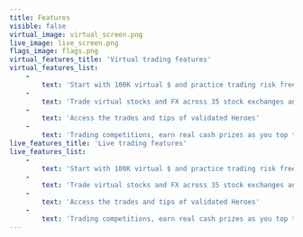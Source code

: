 ```yaml
---
title: Features
visible: false
virtual_image: virtual_screen.png
live_image: live_screen.png
flags_image: flags.png
virtual_features_title: 'Virtual trading features'
virtual_features_list:
    -
        text: 'Start with 100K virtual $ and practice trading risk free'
    -
        text: 'Trade virtual stocks and FX across 35 stock exchanges and 38 currency pairs'
    -   
        text: 'Access the trades and tips of validated Heroes'
    -
        text: 'Trading competitions, earn real cash prizes as you top the leaderboard'
live_features_title: 'Live trading features'
live_features_list:
    -
        text: 'Start with 100K virtual $ and practice trading risk free'
    -
        text: 'Trade virtual stocks and FX across 35 stock exchanges and 38 currency pairs'
    -   
        text: 'Access the trades and tips of validated Heroes'
    -
        text: 'Trading competitions, earn real cash prizes as you top the leaderboard'
---
```


